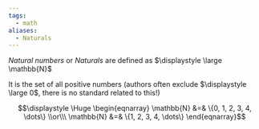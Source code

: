 ```yaml
---
tags:
  - math
aliases:
  - Naturals
---
```

*Natural numbers* or *Naturals* are defined as $\displaystyle \large \mathbb{N}$

It is the set of all positive numbers (authors often exclude $\displaystyle \large 0$, there is no standard related to this!)

$$\displaystyle \Huge \begin{eqnarray} 
\mathbb{N} &=& \{0, 1, 2, 3, 4, \dots\}
\\or\\\
\mathbb{N} &=& \{1, 2, 3, 4, \dots\}
\end{eqnarray}$$
